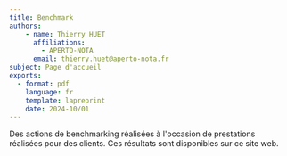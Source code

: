 ```yaml
---
title: Benchmark
authors: 
    - name: Thierry HUET
      affiliations: 
        - APERTO-NOTA
      email: thierry.huet@aperto-nota.fr
subject: Page d'accueil
exports: 
  - format: pdf
    language: fr
    template: lapreprint
    date: 2024-10/01
---
```


Des actions de benchmarking réalisées à l'occasion de prestations réalisées pour des clients. Ces résultats sont disponibles sur ce site web. 